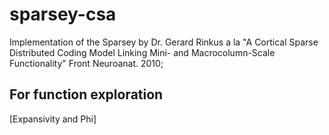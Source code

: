 # sparsey-csa

Implementation of the Sparsey by Dr. Gerard Rinkus a la "A Cortical Sparse Distributed Coding Model Linking Mini- and Macrocolumn-Scale Functionality" Front Neuroanat. 2010;

## For function exploration 
[Expansivity and Phi]